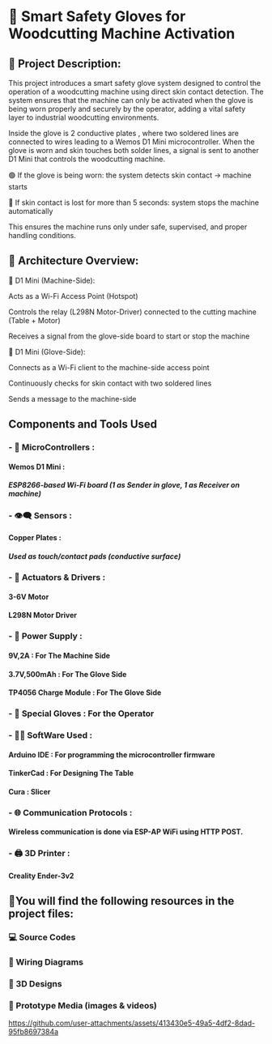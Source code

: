 <h1>🧤 Smart Safety Gloves for Woodcutting Machine Activation</h1>

<h2>📘 Project Description:</h2>

This project introduces a smart safety glove system designed to control the operation of a woodcutting machine using direct skin contact detection. The system ensures that the machine can only be activated when the glove is being worn properly and securely by the operator, adding a vital safety layer to industrial woodcutting environments.

Inside the glove is 2 conductive plates , where two soldered lines are connected to wires leading to a Wemos D1 Mini microcontroller. When the glove is worn and skin touches both solder lines, a signal is sent to another D1 Mini that controls the woodcutting machine.

🟢 If the glove is being worn: the system detects skin contact → machine starts

🔴 If skin contact is lost for more than 5 seconds: system stops the machine automatically

This ensures the machine runs only under safe, supervised, and proper handling conditions.
<br />


<h2>📶 Architecture Overview:</h2>

🔌 D1 Mini (Machine-Side):

Acts as a Wi-Fi Access Point (Hotspot)

Controls the relay (L298N Motor-Driver) connected to the cutting machine (Table + Motor)

Receives a signal from the glove-side board to start or stop the machine

🧤 D1 Mini (Glove-Side):

Connects as a Wi-Fi client to the machine-side access point

Continuously checks for skin contact with two soldered lines

Sends a message to the machine-side 

<h2> Components and Tools Used </h2>

 <h3> - 🤖 MicroControllers : </h3>

 <h4> Wemos D1 Mini : </h4>
<h5> 	ESP8266-based Wi-Fi board (1 as Sender in glove, 1 as Receiver on machine) </h5> 
 <h3> - 👁️‍🗨️ Sensors :  </h3>
 <h4> Copper Plates : </h4>
<h5> Used as touch/contact pads (conductive surface) </h5>
 <h3> - 🚗 Actuators & Drivers : </h3>
 <h4> 3-6V Motor </h4>
 <h4> L298N Motor Driver </h4>
 <h3> - 🔋 Power Supply : </h3>
 <h4> 9V,2A : For The Machine Side </h4>
<h4> 3.7V,500mAh : For The Glove Side </h4>
 <h4> TP4056 Charge Module : For The Glove Side </h4>
 <h3> -  🧤 Special Gloves : For the Operator </h3>
 <h3> - 🧑‍💻 SoftWare Used : </h3>
 <h4> Arduino IDE : For programming the microcontroller firmware </h4>
  <h4>TinkerCad  : For Designing The Table </h4>
  <h4>Cura  : Slicer </h4>
  <h3>  - 🌐 Communication Protocols : </h3>
  <h4>Wireless communication is done via ESP-AP WiFi using HTTP POST.</h4>
   <h3> - 🖨️ 3D Printer : </h3>
   <h4>Creality Ender-3v2 </h4>
  







<h2> 📁You will find the following resources in the project files:</h4>

<h3>💻 Source Codes </h3>

<h3>🔌 Wiring Diagrams </h3>

<h3>🧩 3D Designs </h3>

<h3>🎥 Prototype Media (images & videos) </h3>

https://github.com/user-attachments/assets/413430e5-49a5-4df2-8dad-95fb8697384a

<!--
 ```diff
- text in red
+ text in green
! text in orange
# text in gray
@@ text in purple (and bold)@@
```
--!>
